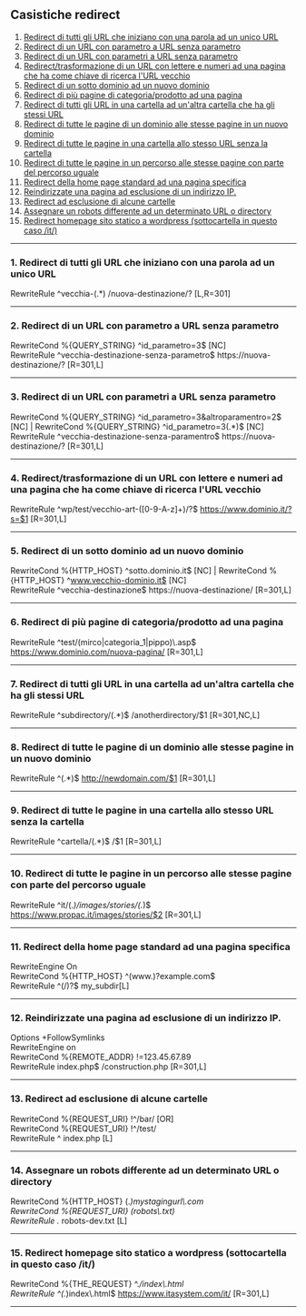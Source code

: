 ## Casistiche redirect

1. [Redirect di tutti gli URL che iniziano con una parola ad un unico URL](#1)
2. [Redirect di un URL con parametro a URL senza parametro](#2)
3. [Redirect di un URL con parametri a URL senza parametro](#3)
4. [Redirect/trasformazione di un URL con lettere e numeri ad una pagina che ha come chiave di ricerca l'URL vecchio](#4)
5. [Redirect di un sotto dominio ad un nuovo dominio](#5)
6. [Redirect di più pagine di categoria/prodotto ad una pagina](#6)
7. [Redirect di tutti gli URL in una cartella ad un'altra cartella che ha gli stessi URL](#7)
8. [Redirect di tutte le pagine di un dominio alle stesse pagine in un nuovo dominio](#8)
9. [Redirect di tutte le pagine in una cartella allo stesso URL senza la cartella](#9)
10. [Redirect di tutte le pagine in un percorso alle stesse pagine con parte del percorso uguale](#10)
11. [Redirect della home page standard ad una pagina specifica](#11)
12. [Reindirizzate una pagina ad esclusione di un indirizzo IP.](#12)
13. [Redirect ad esclusione di alcune cartelle](#13)
14. [Assegnare un robots differente ad un determinato URL o directory](#14)
15. [Redirect homepage sito statico a wordpress (sottocartella in questo caso /it/)](#15)

---

### 1. Redirect di tutti gli URL che iniziano con una parola ad un unico URL <a name="1"></a>

RewriteRule ^vecchia-(.*) /nuova-destinazione/? [L,R=301]  


---

### 2. Redirect di un URL con parametro a URL senza parametro <a name="2"></a>

RewriteCond %{QUERY_STRING}  ^id_parametro=3$ [NC]  
RewriteRule ^vecchia-destinazione-senza-parametro$ https://nuova-destinazione/? [R=301,L]  


---

### 3. Redirect di un URL con parametri a URL senza parametro <a name="3"></a>

RewriteCond %{QUERY_STRING}  ^id_parametro=3&altroparamentro=2$ [NC] | RewriteCond %{QUERY_STRING}  ^id_parametro=3(.*)$ [NC]
RewriteRule ^vecchia-destinazione-senza-paramentro$ https://nuova-destinazione/? [R=301,L]  


---

### 4. Redirect/trasformazione di un URL con lettere e numeri ad una pagina che ha come chiave di ricerca l'URL vecchio <a name="4"></a>

RewriteRule ^wp/test/vecchio-art-([0-9-A-z]+)/?$ https://www.dominio.it/?s=$1 [R=301,L]  


---

### 5. Redirect di un sotto dominio ad un nuovo dominio <a name="5"></a>

RewriteCond %{HTTP_HOST} ^sotto.dominio.it$ [NC] | RewriteCond %{HTTP_HOST} ^www.vecchio-dominio.it$ [NC]  
RewriteRule ^vecchia-destinazione$ https://nuova-destinazione/ [R=301,L]  


---

### 6. Redirect di più pagine di categoria/prodotto ad una pagina <a name="6"></a>

RewriteRule ^test/(mirco|categoria_1|pippo)\\.asp$ https://www.dominio.com/nuova-pagina/ [R=301,L]  


---

### 7. Redirect di tutti gli URL in una cartella ad un'altra cartella che ha gli stessi URL <a name="7"></a>

RewriteRule ^subdirectory/(.*)$ /anotherdirectory/$1 [R=301,NC,L]  


---

### 8. Redirect di tutte le pagine di un dominio alle stesse pagine in un nuovo dominio <a name="8"></a>

RewriteRule ^(.*)$ http://newdomain.com/$1 [R=301,L]  


---

### 9. Redirect di tutte le pagine in una cartella allo stesso URL senza la cartella <a name="9"></a>

RewriteRule ^cartella/(.*)$ /$1 [R=301,L]  


---

### 10. Redirect di tutte le pagine in un percorso alle stesse pagine con parte del percorso uguale <a name="10"></a>

RewriteRule ^it/(.*)/images/stories/(.*)$ https://www.propac.it/images/stories/$2 [R=301,L]  


---

### 11. Redirect della home page standard ad una pagina specifica <a name="11"></a>

RewriteEngine On  
RewriteCond %{HTTP_HOST} ^(www.)?example.com$  
RewriteRule ^(/)?$ my_subdir[L]  


---

### 12. Reindirizzate una pagina ad esclusione di un indirizzo IP. <a name="12"></a>

Options +FollowSymlinks  
RewriteEngine on  
RewriteCond %{REMOTE_ADDR} !=123.45.67.89  
RewriteRule index.php$ /construction.php [R=301,L]  


---

### 13. Redirect ad esclusione di alcune cartelle <a name="13"></a>

RewriteCond %{REQUEST_URI} !^/bar/ [OR]  
RewriteCond %{REQUEST_URI} !^/test/  
RewriteRule ^ index.php [L]  


---

### 14. Assegnare un robots differente ad un determinato URL o directory <a name="14"></a>

RewriteCond %{HTTP_HOST} (.*)mystagingurl\\.com  
RewriteCond %{REQUEST_URI} (robots\\.txt)  
RewriteRule .* robots-dev.txt [L]  


---

### 15. Redirect homepage sito statico a wordpress (sottocartella in questo caso /it/) <a name="15"></a>

RewriteCond %{THE_REQUEST} ^.*/index\\.html  
RewriteRule ^(.*)index\\.html$ https://www.itasystem.com/it/ [R=301,L]  

---
